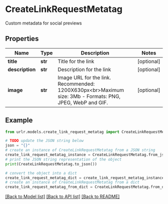 # CreateLinkRequestMetatag

Custom metadata for social previews

## Properties

Name | Type | Description | Notes
------------ | ------------- | ------------- | -------------
**title** | **str** | Title for the link | [optional] 
**description** | **str** | Description for the link | [optional] 
**image** | **str** | Image URL for the link. Recommended: 1200X630px&lt;br&gt;Maximum size: 3Mb - Formats: PNG, JPEG, WebP and GIF. | [optional] 

## Example

```python
from urlr.models.create_link_request_metatag import CreateLinkRequestMetatag

# TODO update the JSON string below
json = "{}"
# create an instance of CreateLinkRequestMetatag from a JSON string
create_link_request_metatag_instance = CreateLinkRequestMetatag.from_json(json)
# print the JSON string representation of the object
print(CreateLinkRequestMetatag.to_json())

# convert the object into a dict
create_link_request_metatag_dict = create_link_request_metatag_instance.to_dict()
# create an instance of CreateLinkRequestMetatag from a dict
create_link_request_metatag_from_dict = CreateLinkRequestMetatag.from_dict(create_link_request_metatag_dict)
```
[[Back to Model list]](../README.md#documentation-for-models) [[Back to API list]](../README.md#documentation-for-api-endpoints) [[Back to README]](../README.md)


